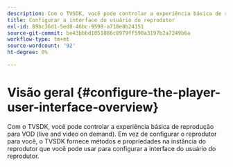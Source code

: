 ```yaml
---
description: Com o TVSDK, você pode controlar a experiência básica de reprodução para VOD (live and video on demand). Em vez de configurar o reprodutor para você, o TVSDK fornece métodos e propriedades na instância do reprodutor que você pode usar para configurar a interface do usuário do reprodutor.
title: Configurar a interface do usuário do reprodutor
exl-id: 89bc36d1-5ed8-46bc-9598-a718e8b24151
source-git-commit: be43bbbd1051886c8979ff590a3197b2a7249b6a
workflow-type: tm+mt
source-wordcount: '92'
ht-degree: 0%

---
```


# Visão geral {#configure-the-player-user-interface-overview}

Com o TVSDK, você pode controlar a experiência básica de reprodução para VOD (live and video on demand). Em vez de configurar o reprodutor para você, o TVSDK fornece métodos e propriedades na instância do reprodutor que você pode usar para configurar a interface do usuário do reprodutor.
